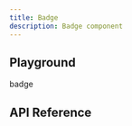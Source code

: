 ```yaml
---
title: Badge
description: Badge component
---
```


<script lang="ts">
    import Badge from '$lib/components/Badge/Badge.svelte';
    import {docBadgePropsDefs} from '$lib/components/Badge/Badge.props.js';
    import ApiReference from '$lib-doc/components/ApiReference.svelte';
    import Playground from '$lib-doc/components/Playground.svelte';
    import PlaygroundForm from '$lib-doc/components/PlaygroundForm.svelte';

    let props = {}
</script>

## Playground

<Playground >
<Badge {...props} slot="component">badge</Badge>
<PlaygroundForm bind:props schema={docBadgePropsDefs} slot="form" />
</Playground>

## API Reference

<ApiReference data={docBadgePropsDefs}></ApiReference>
